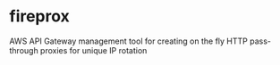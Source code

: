 # fireprox
AWS API Gateway management tool for creating on the fly HTTP pass-through proxies for unique IP rotation
